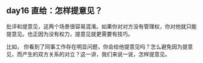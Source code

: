 ## day16 直给：怎样提意见？

批评和提意见，这两个场景很容易混淆。如果你对对方没有管理权，你对他就只能提意见。也正因为没有权力，提意见就更需要有技巧。

比如， 你看到了同事工作存在明显问题，你会给他提意见吗？怎么避免因为提意见，而产生的双方关系的对立？这一讲，我们来说一说，怎样提意见。
